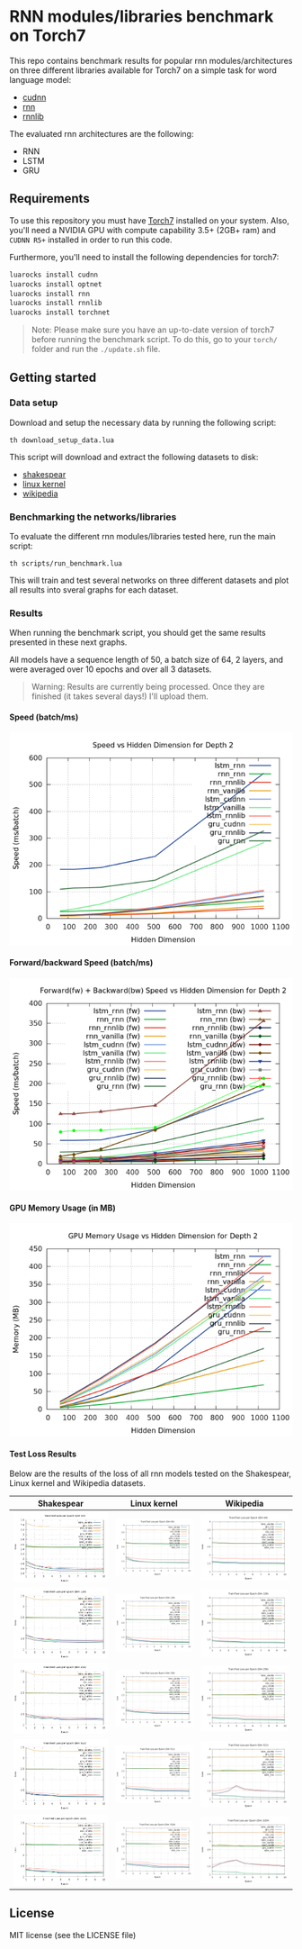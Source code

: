# RNN modules/libraries benchmark on Torch7

This repo contains benchmark results for popular rnn modules/architectures on three different libraries available for Torch7 on a simple task for word language model:

- [cudnn](https://github.com/soumith/cudnn.torch)
- [rnn](https://github.com/Element-Research/rnn)
- [rnnlib](https://github.com/facebookresearch/torch-rnnlib)

The evaluated rnn architectures are the following:

- RNN
- LSTM
- GRU

## Requirements

To use this repository you must have [Torch7](http://torch.ch/) installed on your system.
Also, you'll need a NVIDIA GPU with compute capability 3.5+ (2GB+ ram) and `CUDNN R5+` installed in order to run this code.

Furthermore, you'll need to install the following dependencies for torch7:

```bash
luarocks install cudnn
luarocks install optnet
luarocks install rnn
luarocks install rnnlib
luarocks install torchnet
```

> Note: Please make sure you have an up-to-date version of torch7 before running the benchmark script. To do this, go to your `torch/` folder and run the `./update.sh` file.


## Getting started

### Data setup

Download and setup the necessary data by running the following script:

```
th download_setup_data.lua
```

This script will download and extract the following datasets to disk:

- [shakespear](http://cs.stanford.edu/people/karpathy/char-rnn/shakespeare_input.txt)
- [linux kernel](http://cs.stanford.edu/people/karpathy/char-rnn/linux_input.txt)
- [wikipedia](http://prize.hutter1.net/)


### Benchmarking the networks/libraries

To evaluate the different rnn modules/libraries tested here, run the main script:

```
th scripts/run_benchmark.lua
```

This will train and test several networks on three different datasets and plot all results into sveral graphs for each dataset.


### Results

When running the benchmark script, you should get the same results presented in these next graphs.

All models have a sequence length of 50, a batch size of 64, 2 layers, and were averaged over 10 epochs and over all 3 datasets.

> Warning: Results are currently being processed. Once they are finished (it takes several days!) I'll upload them.

#### Speed (batch/ms)

![batch](data/results/speed_vs_dimension.png "batch vs dim")

#### Forward/backward Speed (batch/ms)

![fw_bw](data/results/fw_bw_vs_dimension.png "forward/backward vs dim")


#### GPU Memory Usage (in MB)

![gpu_memory](data/results/memory_vs_dimension.png "GPU memory vs dim")


#### Test Loss Results

Below are the results of the loss of all rnn
models tested on the Shakespear,
 Linux kernel and Wikipedia datasets.

| Shakespear | Linux kernel | Wikipedia |
| --- | --- | --- |
| ![64 shakespear](data/results/loss_shakespear_64.png "loss w/ hidden dimension 64") | ![64 linux](data/results/loss_linux_64.png "loss w/ hidden dimension 64") | ![64 wikipedia](data/results/loss_wikipedia_64.png "loss w/ hidden dimension 64") |
| ![128 shakespear](data/results/loss_shakespear_128.png "loss w/ hidden dimension 128") | ![128 linux](data/results/loss_linux_128.png "loss w/ hidden dimension 128") | ![128 wikipedia](data/results/loss_wikipedia_128.png "loss w/ hidden dimension 128") |
| ![256 shakespear](data/results/loss_shakespear_256.png "loss w/ hidden dimension 256") | ![256 linux](data/results/loss_linux_256.png "loss w/ hidden dimension 256") | ![256 wikipedia](data/results/loss_wikipedia_256.png "loss w/ hidden dimension 256") |
| ![512 shakespear](data/results/loss_shakespear_512.png "loss w/ hidden dimension 512") | ![512 linux](data/results/loss_linux_512.png "loss w/ hidden dimension 512") | ![512 wikipedia](data/results/loss_wikipedia_512.png "loss w/ hidden dimension 512") |
| ![1024 shakespear](data/results/loss_shakespear_1024.png "loss w/ hidden dimension 1024") | ![1024 linux](data/results/loss_linux_1024.png "loss w/ hidden dimension 1024") | ![1024 wikipedia](data/results/loss_wikipedia_1024.png "loss w/ hidden dimension 1024") |


## License

MIT license (see the LICENSE file)

